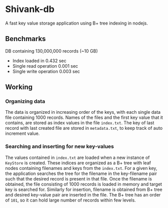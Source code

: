# Shivank-db
A fast key value storage application using B+ tree indexing in nodejs.

## Benchmarks
DB containing 130,000,000 records (~10 GB)
- Index loaded in 0.432 sec
- Single read operation 0.001 sec
- Single write operation 0.003 sec

## Working
### Organizing data
The data is organized in increasing order of the keys, with each single data file containing 1000 records. Names of the files and the first 
key value that it contains, are stored as index values in the file `index.txt`. The key of last record with last created file are
stored in `metadata.txt`, to keep track of auto increment value.

### Searching and inserting for new key-values
The values contained in `index.txt` are loaded when a new instance of `KeyStore` is created. These indices are organized as a B+
tree with leaf nodes containing filenames and keys from the `index.txt`. For a given key, the application searches the tree for the
filename in the key-filename pair such that the desired record is present in that file. Once the filename is obtained, the file consisting
of 1000 records is loaded in memory and target key is searched for. Similarly for insertion, filename is obtained from B+ tree and
desired key-value pair are inserted in the file. The B+ tree has an order of `101`, so it can hold large number of records within few 
levels.